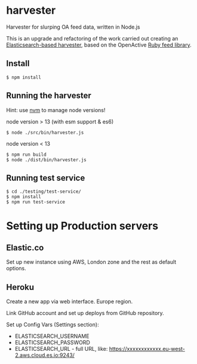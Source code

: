 # harvester
Harvester for slurping OA feed data, written in Node.js

This is an upgrade and refactoring of the work carried out creating an [Elasticsearch-based harvester](https://github.com/openactive/openactive-es-example), based on the OpenActive [Ruby feed library](https://github.com/openactive/openactive.rb).

## Install

`$ npm install`

## Running the harvester

Hint: use [nvm](https://github.com/nvm-sh/nvm) to manage node versions!

node version > 13 (with esm support & es6)

`$ node ./src/bin/harvester.js`

node version < 13

```
$ npm run build
$ node ./dist/bin/harvester.js
```

## Running test service

```
$ cd ./testing/test-service/
$ npm install
$ npm run test-service
```

# Setting up Production servers

## Elastic.co

Set up new instance using AWS, London zone and the rest as default options.

## Heroku

Create a new app via web interface. Europe region.

Link GitHub account and set up deploys from GitHub repository.

Set up Config Vars (Settings section):

* ELASTICSEARCH_USERNAME
* ELASTICSEARCH_PASSWORD
* ELASTICSEARCH_URL - full URL, like: https://xxxxxxxxxxxx.eu-west-2.aws.cloud.es.io:9243/
